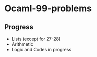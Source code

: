 # Ocaml-99-problems

## Progress

- Lists (except for 27-28)
- Arithmetic 
- Logic and Codes in progress
